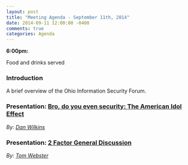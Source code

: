 ```yaml
---
layout: post
title: "Meeting Agenda - September 11th, 2014"
date: 2014-09-11 12:00:00 -0400
comments: true
categories: Agenda
---
```


**6:00pm:**

Food and drinks served

### Introduction

A brief overview of the Ohio Information Security Forum.

### **Presentation:** [Bro, do you even security: The American Idol Effect](/files/201409-Bro_do_you_even_security-Dan_Wilkins.zip)
_By: [Dan Wilkins](https://twitter.com/cdjadex)_

### **Presentation:** [2 Factor General Discussion](/files/201409-2_Factor_General_Discussion-Tom_Webster.zip)
_By: [Tom Webster](http://samurailink3.com)_
